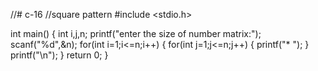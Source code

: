 //# c-16
//square pattern
#include <stdio.h>

int main()
{
    int i,j,n;
    printf("enter the size of number matrix:");
    scanf("%d",&n);
    for(int i=1;i<=n;i++)
    {
        for(int j=1;j<=n;j++)
        {
            printf("* ");
        }
        printf("\n");
    }
    return 0;
}
